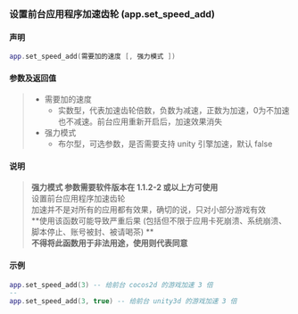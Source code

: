 ### 设置前台应用程序加速齿轮 (**app\.set\_speed\_add**)


#### 声明
```lua
app.set_speed_add(需要加的速度 [, 强力模式 ])
```


#### 参数及返回值
> - 需要加的速度
>   - 实数型，代表加速齿轮倍数，负数为减速，正数为加速，0为不加速也不减速。前台应用重新开启后，加速效果消失
> - 强力模式
>   - 布尔型，可选参数，是否需要支持 unity 引擎加速，默认 false


#### 说明
> **强力模式 参数需要软件版本在 1\.1\.2\-2 或以上方可使用**  
> 设置前台应用程序加速齿轮  
> 加速并不是对所有的应用都有效果，确切的说，只对小部分游戏有效  
> **使用该函数可能导致严重后果 (包括但不限于应用卡死崩溃、系统崩溃、脚本停止、账号被封、被请喝茶) **  
> **不得将此函数用于非法用途，使用则代表同意**  


#### 示例  
```lua
app.set_speed_add(3) -- 给前台 cocos2d 的游戏加速 3 倍
--
app.set_speed_add(3, true) -- 给前台 unity3d 的游戏加速 3 倍
```

